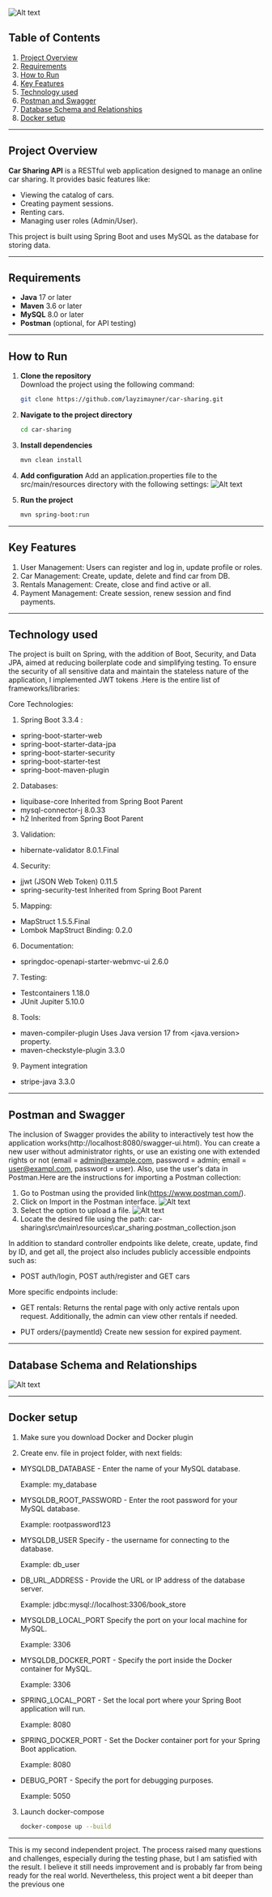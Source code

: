 ![Alt text](src/main/resources/screenshots/carSharing.jpg "car sharing")

## Table of Contents
1. [Project Overview](#project-overview)
2. [Requirements](#requirements)
3. [How to Run](#how-to-run)
4. [Key Features](#key-features)
5. [Technology used](#technology-used)
6. [Postman and Swagger](#postman-and-swagger)
7. [Database Schema and Relationships](#database-schema-and-relationships)
8. [Docker setup](#docker-setup)

---

## Project Overview
**Car Sharing API** is a RESTful web application designed to manage an online car sharing. It provides basic features like:
- Viewing the catalog of cars.
- Creating payment sessions.
- Renting cars.
- Managing user roles (Admin/User).

This project is built using Spring Boot and uses MySQL as the database for storing data.

---

## Requirements
- **Java** 17 or later
- **Maven** 3.6 or later
- **MySQL** 8.0 or later
- **Postman** (optional, for API testing)

---

## How to Run

1. **Clone the repository**  
   Download the project using the following command:
   ```bash
   git clone https://github.com/layzimayner/car-sharing.git

2. **Navigate to the project directory**
   ```bash
   cd car-sharing

3. **Install dependencies**
   ```bash
   mvn clean install

4. **Add configuration**
   Add an application.properties file to the src/main/resources directory with the following settings:
   ![Alt text](src/main/resources/screenshots/application.properties.png "properties sample")

5. **Run the project**
   ```bash
   mvn spring-boot:run

---

## Key Features
1. User Management:
   Users can register and  log in, update profile or roles.
2. Car Management:
   Create, update, delete and find car from DB.
3. Rentals Management:
   Create, close and find active or all.
4. Payment Management:
   Create session, renew session and find payments.

---

## Technology used
The project is built on Spring, with the addition of Boot, Security, and Data JPA,
aimed at reducing boilerplate code and simplifying testing. To ensure the security
of all sensitive data and maintain the stateless nature of the application,
I implemented JWT tokens .Here is the entire list of frameworks/libraries:

Core Technologies:
1. Spring Boot 3.3.4 :
* spring-boot-starter-web
* spring-boot-starter-data-jpa
* spring-boot-starter-security
* spring-boot-starter-test
* spring-boot-maven-plugin

2. Databases:
* liquibase-core Inherited from Spring Boot Parent
* mysql-connector-j 8.0.33
* h2 Inherited from Spring Boot Parent

3. Validation:
* hibernate-validator 8.0.1.Final

4. Security:
* jjwt (JSON Web Token) 0.11.5
* spring-security-test Inherited from Spring Boot Parent

5. Mapping:
* MapStruct 1.5.5.Final
* Lombok MapStruct Binding: 0.2.0

6. Documentation:
* springdoc-openapi-starter-webmvc-ui 2.6.0

7. Testing:
* Testcontainers 1.18.0
* JUnit Jupiter 5.10.0

8. Tools:
* maven-compiler-plugin Uses Java version 17 from <java.version> property.
* maven-checkstyle-plugin 3.3.0

9. Payment integration
* stripe-java 3.3.0 

---

## Postman and Swagger

The inclusion of Swagger provides the ability to interactively
test how the application works(http://localhost:8080/swagger-ui.html). You can create a new user
without administrator rights, or use an existing one with extended rights or not
(email = admin@example.com, password = admin; email = user@exampl.com, password = user).
Also, use the user's data in Postman.Here are the instructions for importing a Postman collection:

1. Go to Postman using the provided link(https://www.postman.com/).
2. Click on Import in the Postman interface.
   ![Alt text](src/main/resources/screenshots/selectImport.png "Select import")
3. Select the option to upload a file.
   ![Alt text](src/main/resources/screenshots/selectImportOption.png "Select import option")
4. Locate the desired file using the path:
   car-sharing\src\main\resources\car_sharing.postman_collection.json

In addition to standard controller endpoints like delete, create, update, find by ID, and get all,
the project also includes publicly accessible endpoints such as:

* POST auth/login, POST auth/register and GET cars

More specific endpoints include:

* GET rentals:
  Returns the rental page with only active rentals upon request.
  Additionally, the admin can view other rentals if needed.

* PUT orders/{paymentId}
  Create new session for expired payment.

---

## Database Schema and Relationships

![Alt text](src/main/resources/screenshots/dbSchema.png "DB schema")

---

## Docker setup

1. Make sure you download Docker and Docker plugin

2. Create env. file in project folder, with next fields:
* MYSQLDB_DATABASE - Enter the name of your MySQL database.

  Example: my_database
* MYSQLDB_ROOT_PASSWORD - Enter the root password for your MySQL database.

  Example: rootpassword123
* MYSQLDB_USER Specify - the username for connecting to the database.

  Example: db_user
* DB_URL_ADDRESS - Provide the URL or IP address of the database server.

  Example: jdbc:mysql://localhost:3306/book_store
* MYSQLDB_LOCAL_PORT Specify the port on your local machine for MySQL.

  Example: 3306
* MYSQLDB_DOCKER_PORT - Specify the port inside the Docker container for MySQL.

  Example: 3306
* SPRING_LOCAL_PORT - Set the local port where your Spring Boot application will run.

  Example: 8080
* SPRING_DOCKER_PORT - Set the Docker container port for your Spring Boot application.

  Example: 8080
* DEBUG_PORT - Specify the port for debugging purposes.

  Example: 5050

3. Launch docker-compose
   ```bash
   docker-compose up --build

---

This is my second independent project. The process raised many questions and challenges,
especially during the testing phase, but I am satisfied with the result.
I believe it still needs improvement and is probably far from being ready for the real world.
Nevertheless, this project went a bit deeper than the previous one






